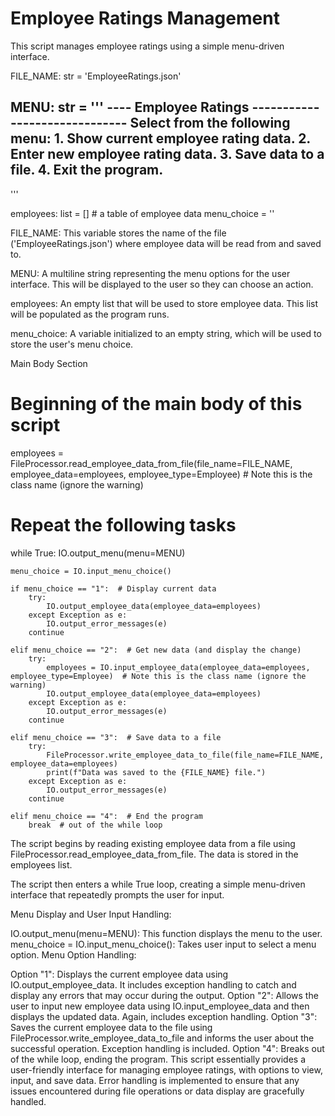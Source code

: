 # Employee Ratings Management

This script manages employee ratings using a simple menu-driven interface.

FILE_NAME: str = 'EmployeeRatings.json'

MENU: str = '''
---- Employee Ratings ------------------------------
  Select from the following menu:
    1. Show current employee rating data.
    2. Enter new employee rating data.
    3. Save data to a file.
    4. Exit the program.
--------------------------------------------------
'''

employees: list = []  # a table of employee data
menu_choice = ''

FILE_NAME: This variable stores the name of the file ('EmployeeRatings.json') where employee data will be read from and saved to.

MENU: A multiline string representing the menu options for the user interface. This will be displayed to the user so they can choose an action.

employees: An empty list that will be used to store employee data. This list will be populated as the program runs.

menu_choice: A variable initialized to an empty string, which will be used to store the user's menu choice.

Main Body Section

# Beginning of the main body of this script
employees = FileProcessor.read_employee_data_from_file(file_name=FILE_NAME,
                                                       employee_data=employees,
                                                       employee_type=Employee)  # Note this is the class name (ignore the warning)

# Repeat the following tasks
while True:
    IO.output_menu(menu=MENU)

    menu_choice = IO.input_menu_choice()

    if menu_choice == "1":  # Display current data
        try:
            IO.output_employee_data(employee_data=employees)
        except Exception as e:
            IO.output_error_messages(e)
        continue

    elif menu_choice == "2":  # Get new data (and display the change)
        try:
            employees = IO.input_employee_data(employee_data=employees, employee_type=Employee)  # Note this is the class name (ignore the warning)
            IO.output_employee_data(employee_data=employees)
        except Exception as e:
            IO.output_error_messages(e)
        continue

    elif menu_choice == "3":  # Save data to a file
        try:
            FileProcessor.write_employee_data_to_file(file_name=FILE_NAME, employee_data=employees)
            print(f"Data was saved to the {FILE_NAME} file.")
        except Exception as e:
            IO.output_error_messages(e)
        continue

    elif menu_choice == "4":  # End the program
        break  # out of the while loop

The script begins by reading existing employee data from a file using FileProcessor.read_employee_data_from_file. The data is stored in the employees list.

The script then enters a while True loop, creating a simple menu-driven interface that repeatedly prompts the user for input.

Menu Display and User Input Handling:

IO.output_menu(menu=MENU): This function displays the menu to the user.
menu_choice = IO.input_menu_choice(): Takes user input to select a menu option.
Menu Option Handling:

Option "1": Displays the current employee data using IO.output_employee_data. It includes exception handling to catch and display any errors that may occur during the output.
Option "2": Allows the user to input new employee data using IO.input_employee_data and then displays the updated data. Again, includes exception handling.
Option "3": Saves the current employee data to the file using FileProcessor.write_employee_data_to_file and informs the user about the successful operation. Exception handling is included.
Option "4": Breaks out of the while loop, ending the program.
This script essentially provides a user-friendly interface for managing employee ratings, with options to view, input, and save data. Error handling is implemented to ensure that any issues encountered during file operations or data display are gracefully handled.
